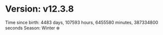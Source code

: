 # Version: v12.3.8
Time since birth: 4483 days, 107593 hours, 6455580 minutes, 387334800 seconds
Season: Winter ❄️
